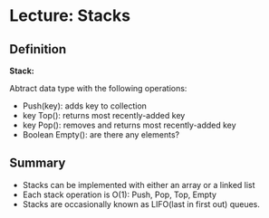 # Lecture: Stacks
## Definition
**Stack:**

Abtract data type with the following operations:
   + Push(key): adds key to collection
   + key Top(): returns most recently-added key
   + key Pop(): removes and returns most recently-added key
   + Boolean Empty(): are there any elements?
   
## Summary
   + Stacks can be implemented with either an array or a linked list
   + Each stack operation is O(1): Push, Pop, Top, Empty
   + Stacks are occasionally known as LIFO(last in first out) queues.
